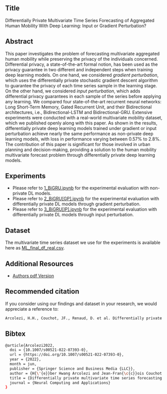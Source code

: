 ## Title
Differentially Private Multivariate Time Series Forecasting of Aggregated Human Mobility With Deep Learning: Input or Gradient Perturbation?

## Abstract
This paper investigates the problem of forecasting multivariate aggregated human mobility while preserving the privacy of the individuals concerned. Differential privacy, a state-of-the-art formal notion, has been used as the privacy guarantee in two different and independent steps when training deep learning models. On one hand, we considered *gradient perturbation*, which uses the differentially private stochastic gradient descent algorithm to guarantee the privacy of each time series sample in the learning stage. On the other hand, we considered *input perturbation*, which adds differential privacy guarantees in each sample of the series before applying any learning. We compared four state-of-the-art recurrent neural networks: Long Short-Term Memory, Gated Recurrent Unit, and their Bidirectional architectures, i.e., Bidirectional-LSTM and Bidirectional-GRU. Extensive experiments were conducted with a real-world multivariate mobility dataset, which we published openly along with this paper. As shown in the results, differentially private deep learning models trained under gradient or input perturbation achieve nearly the same performance as non-private deep learning models, with loss in performance varying between 0.57% to 2.8%. The contribution of this paper is significant for those involved in urban planning and decision-making, providing a solution to the human mobility multivariate forecast problem through differentially private deep learning models.

## Experiments
* Please refer to [1_BiGRU.ipynb](https://github.com/hharcolezi/ldp-protocols-mobility-cdrs/blob/main/papers/%5B3%5D/1_BiGRU.ipynb) for the experimental evaluation with non-private DL models.
* Please refer to [2_BiGRU[GP].ipynb](https://github.com/hharcolezi/ldp-protocols-mobility-cdrs/blob/main/papers/%5B3%5D/2_BiGRU%5BGP%5D.ipynb) for the experimental evaluation with differentially private DL models through gradient perturbation.
* Please refer to [3_BiGRU[IP].ipynb](https://github.com/hharcolezi/ldp-protocols-mobility-cdrs/blob/main/papers/%5B3%5D/3_BiGRU%5BIP%5D.ipynb) for the experimental evaluation with differentially private DL models through input perturbation.

## Dataset
The multivariate time series dataset we use for the experiments is available here as [ML_final_df_real.csv](https://github.com/hharcolezi/ldp-protocols-mobility-cdrs/blob/main/papers/%5B3%5D/ML_final_df_real.csv).

## Additional Resources 
* [Authors pdf Version](http://hharcolezi.github.io/files/2022_DPDL_Time_Series_Input_VS_Gradient.pdf)

## Recommended citation

If you consider using our findings and dataset in your research, we would appreciate a reference to:

```bash
Arcolezi, H.H., Couchot, JF., Renaud, D. et al. Differentially private multivariate time series forecasting of aggregated human mobility with deep learning: Input or gradient perturbation?. Neural Comput & Applic (2022). https://doi.org/10.1007/s00521-022-07393-0
```

## Bibtex
```bash
@article{Arcolezi2022,
  doi = {10.1007/s00521-022-07393-0},
  url = {https://doi.org/10.1007/s00521-022-07393-0},
  year = {2022},
  month = jun,
  publisher = {Springer Science and Business Media {LLC}},
  author = {H{\'{e}}ber Hwang Arcolezi and Jean-Fran{\c{c}}ois Couchot and Denis Renaud and Bechara Al Bouna and Xiaokui Xiao},
  title = {Differentially private multivariate time series forecasting of aggregated human mobility with deep learning: Input or gradient perturbation?},
  journal = {Neural Computing and Applications}
}
```
